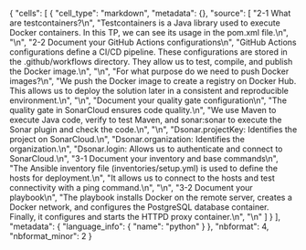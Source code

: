 {
 "cells": [
  {
   "cell_type": "markdown",
   "metadata": {},
   "source": [
    "2-1 What are testcontainers?\n",
    "Testcontainers is a Java library used to execute Docker containers. In this TP, we can see its usage in the pom.xml file.\n",
    "\n",
    "2-2 Document your GitHub Actions configurations\n",
    "GitHub Actions configurations define a CI/CD pipeline. These configurations are stored in the .github/workflows directory. They allow us to test, compile, and publish the Docker image.\n",
    "\n",
    "For what purpose do we need to push Docker images?\n",
    "We push the Docker image to create a registry on Docker Hub. This allows us to deploy the solution later in a consistent and reproducible environment.\n",
    "\n",
    "Document your quality gate configuration\n",
    "The quality gate in SonarCloud ensures code quality.\n",
    "We use Maven to execute Java code, verify to test Maven, and sonar:sonar to execute the Sonar plugin and check the code.\n",
    "\n",
    "Dsonar.projectKey: Identifies the project on SonarCloud.\n",
    "Dsonar.organization: Identifies the organization.\n",
    "Dsonar.login: Allows us to authenticate and connect to SonarCloud.\n",
    "3-1 Document your inventory and base commands\n",
    "The Ansible inventory file (inventories/setup.yml) is used to define the hosts for deployment.\n",
    "It allows us to connect to the hosts and test connectivity with a ping command.\n",
    "\n",
    "3-2 Document your playbook\n",
    "The playbook installs Docker on the remote server, creates a Docker network, and configures the PostgreSQL database container. Finally, it configures and starts the HTTPD proxy container.\n",
    "\n"
   ]
  }
 ],
 "metadata": {
  "language_info": {
   "name": "python"
  }
 },
 "nbformat": 4,
 "nbformat_minor": 2
}
